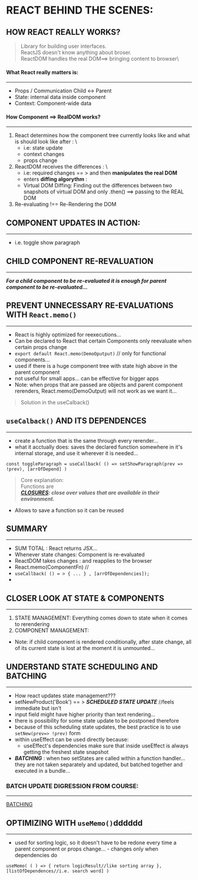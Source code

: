 # REACT BEHIND THE SCENES:

## HOW REACT REALLY WORKS?

> Library for building user interfaces.\
> ReactJS doesn't know anything about broser.\
> ReactDOM handles the real DOM==> bringing content to browser\

#### What React really matters is:

---

- Props / Communication Child <-> Parent
- State: internal data inside component
- Context: Component-wide data

#### How Component ==> RealDOM works?

---

1. React determines how the component tree currently looks like and what is should look like after : \
   - i.e: state update
   - context changes
   - props change
2. ReactDOM receives the differences : \
   - i.e: required changes == > and then **manipulates the real DOM**
   - enters **diffing algorythm** :
   - Virtual DOM Diffing: Finding out the differences between two snapshots of virtual DOM and only .then() ==> passing to the REAL DOM
3. Re-evaluating !== Re-Rendering the DOM

## COMPONENT UPDATES IN ACTION:

---

- i.e. toggle show paragraph

## CHILD COMPONENT RE-REVALUATION

---

**_For a child component to be re-evaluated it is enough for parent component to be re-evaluated..._**

## PREVENT UNNECESSARY RE-EVALUATIONS WITH `React.memo()`

---

- React is highly optimized for reexecutions...
- Can be declared to React that certain Components only reevaluate when certain props change
- `export default React.memo(DemoOputput)` // only for functional components...
- used if there is a huge component tree with state high above in the parent component
- not useful for small apps... can be effective for bigger apps
- Note: when props that are passed are objects and parent component rerenders, React.memo(DemoOutput) will not work as we want it...

> Solution in the useCalback()

## `useCalback()` AND ITS DEPENDENCES

---

- create a function that is the same through every rerender...
- what it acctually does: saves the declared function somewhere in it's internal storage, and use it wherever it is needed...

```
const toggleParagraph = useCallback( () => setShowParagraph(prev => !prev), [arrOfDepend] )
```

> Core explanation:\
> Functions are\
> **_[CLOSURES](https://developer.mozilla.org/en-US/docs/Web/JavaScript/Closures): close over values that are available in their environment._**

- Allows to save a function so it can be reused

## SUMMARY

---

- SUM TOTAL : React returns JSX...
- Whenever state changes: Component is re-evaluated
- ReactDOM takes changes : and reapplies to the browser
- React.memo(ComponentFn) //
- `useCallback( () = > { ... } , [arrOfDependencies]);`
-

## CLOSER LOOK AT STATE & COMPONENTS

---

1. STATE MANAGEMENT: Everything comes down to state when it comes to rerendering
2. COMPONENT MANAGEMENT:

- Note: if child component is rendered conditionally, after state change, all of its current state is lost at the moment it is unmounted...

## UNDERSTAND STATE SCHEDULING AND BATCHING

---

- How react updates state management???
- setNewProduct('Book') == > **_SCHEDULED STATE UPDATE_** //feels immediate but isn't
- input field might have higher priority than text rendering...
- there is possibility for some state update to be postponed therefore
- because of this scheduling state updates, the best practice is to use `setNew(prev=> !prev)` form
- within useEffect can be used directly because:
  - useEffect's dependencies make sure that inside useEffect is always getting the freshest state snapshot
- **_BATCHING_** : when two setStates are called within a function handler... they are not taken separately and updated, but batched together and executed in a bundle...

### BATCH UPDATE DIGRESSION FROM COURSE:

---

[BATCHING](https://medium.com/swlh/react-state-batch-update-b1b61bd28cd2)

## OPTIMIZING WITH `useMemo()`dddddd

---

- used for sorting logic, so it doesn't have to be redone every time a parent component or props change... - changes only when dependencies do

```
useMemo( ( ) => { return logicResult//like sorting array },  [listOfDependences//i.e. search word] )
```
